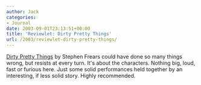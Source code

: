 ```yaml
---
author: Jack
categories:
- Journal
date: 2003-09-01T23:13:51+00:00
title: 'Reviewlet: Dirty Pretty Things'
url: /2003/reviewlet-dirty-pretty-things/
---
```


[Dirty Pretty Things][1] by Stephen Frears could have done so many things wrong, but resists at every turn. It's about the characters. Nothing big, loud, fast or furious here. Just some solid performances held together by an interesting, if less solid story. Highly recommended.

 [1]: http://www.rottentomatoes.com/m/DirtyPrettyThings-1122798/reviews.php